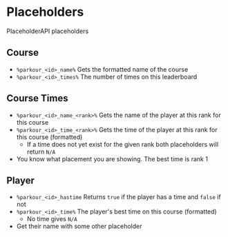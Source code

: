 # Placeholders

PlaceholderAPI placeholders

## Course

* `%parkour_<id>_name%` Gets the formatted name of the course
* `%parkour_<id>_times%` The number of times on this leaderboard

## Course Times

* `%parkour_<id>_name_<rank>%` Gets the name of the player at this rank for this course
* `%parkour_<id>_time_<rank>%` Gets the time of the player at this rank for this course (formatted)
  * If a time does not yet exist for the given rank both placeholders will return `N/A`
* You know what placement you are showing. The best time is rank 1

## Player

* `%parkour_<id>_hastime` Returns `true` if the player has a time and `false` if not
* `%parkour_<id>_time%` The player's best time on this course (formatted)
  * No time gives `N/A`
* Get their name with some other placeholder

